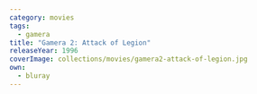 ```yaml
---
category: movies
tags:
  - gamera
title: "Gamera 2: Attack of Legion"
releaseYear: 1996
coverImage: collections/movies/gamera2-attack-of-legion.jpg
own:
  - bluray
---
```


